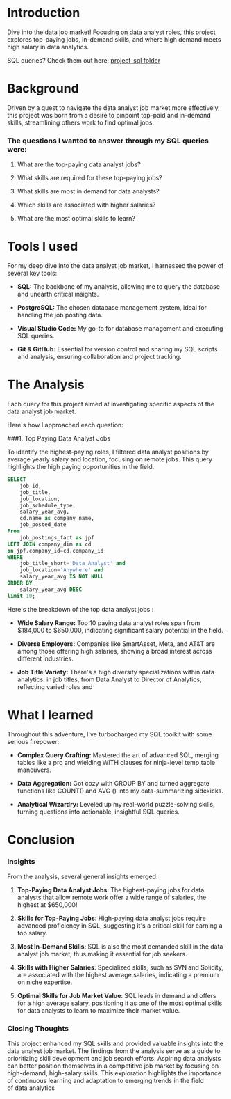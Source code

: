 # Introduction
Dive into the data job market! Focusing on data analyst roles, this project explores top-paying jobs, in-demand skills, and where high demand meets high salary in data analytics.

SQL queries? Check them out here: [project_sql folder](/project_sql/) 

# Background
Driven by a quest to navigate the data analyst job market more effectively, this project was born from a desire to pinpoint top-paid and in-demand skills, streamlining others work to find optimal jobs.

### The questions I wanted to answer through my SQL queries were:


1. What are the top-paying data analyst jobs?

2. What skills are required for these top-paying jobs?

3. What skills are most in demand for data analysts?

4. Which skills are associated with higher salaries?

5. What are the most optimal skills to learn?

# Tools I used

For my deep dive into the data analyst job market, I harnessed the power of several key tools:

- **SQL:** The backbone of my analysis, allowing me to query the database and unearth critical insights.


- **PostgreSQL:** The chosen database management system, ideal for handling the job posting data.



- **Visual Studio Code:** My go-to for database management and executing SQL queries.

 - **Git & GitHub:** Essential for version control and sharing my SQL scripts and analysis, ensuring collaboration and project tracking. 

# The Analysis
Each query for this project aimed at investigating specific aspects of the data analyst job market.

Here's how I approached each question:



###1. Top Paying Data Analyst Jobs

To identify the highest-paying roles, I filtered data analyst positions by average yearly salary and location, focusing on remote jobs. This query highlights the high paying opportunities in the field.
``` sql
SELECT
    job_id,
    job_title,
    job_location,
    job_schedule_type,
    salary_year_avg,
    cd.name as company_name,
    job_posted_date
From 
    job_postings_fact as jpf
LEFT JOIN company_dim as cd
on jpf.company_id=cd.company_id
WHERE 
    job_title_short='Data Analyst' and 
    job_location='Anywhere' and 
    salary_year_avg IS NOT NULL
ORDER BY 
    salary_year_avg DESC
limit 10;
```
Here's the breakdown of the top data analyst jobs :

- **Wide Salary Range:** Top 10 paying data analyst roles span from $184,000 to $650,000, indicating significant salary potential in the field.

- **Diverse Employers:** Companies like SmartAsset, Meta, and AT&T are among those offering high salaries, showing a broad interest across different industries.

- **Job Title Variety:** There's a high diversity specializations within data analytics. in job titles, from Data Analyst to Director of Analytics, reflecting varied roles and

# What I learned
Throughout this adventure, I've turbocharged my SQL toolkit with some serious firepower:

- **Complex Query Crafting:** Mastered the art of advanced SQL, merging tables like a pro and wielding WITH clauses for ninja-level temp table maneuvers.


- **Data Aggregation:** Got cozy with GROUP BY and turned aggregate functions like COUNT() and AVG () into my data-summarizing sidekicks.

- **Analytical Wizardry:** Leveled up my real-world puzzle-solving skills, turning questions into actionable, insightful SQL queries.

# Conclusion
### Insights

From the analysis, several general insights emerged:



1. **Top-Paying Data Analyst Jobs**: The highest-paying jobs for data analysts that allow remote work offer a wide range of salaries, the highest at $650,000!


2. **Skills for Top-Paying Jobs**: High-paying data analyst jobs require advanced proficiency in SQL, suggesting it's a critical skill for earning a top salary.


3. **Most In-Demand Skills**: SQL is also the most demanded skill in the data analyst job market, thus making it essential for job seekers.



4. **Skills with Higher Salaries**: Specialized skills, such as SVN and Solidity, are associated with the highest average salaries, indicating a premium on niche expertise.


5. **Optimal Skills for Job Market Value**: SQL leads in demand and offers for a high average salary, positioning it as one of the most optimal skills for data analysts to learn to maximize their market value.

### Closing Thoughts

This project enhanced my SQL skills and provided valuable insights into the data analyst job market. The findings from the analysis serve as a guide to prioritizing skill development and job search efforts. Aspiring data analysts can better position themselves in a competitive job market by focusing on high-demand, high-salary skills. This exploration highlights the importance of continuous learning and adaptation to emerging trends in the field of data analytics